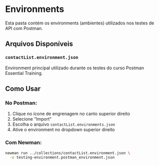 # Environments

Esta pasta contém os environments (ambientes) utilizados nos testes de API com Postman.

##  Arquivos Disponíveis

### `contactList.environment.json`
Environment principal utilizado durante os testes do curso Postman Essential Training.

##  Como Usar

### No Postman:
1. Clique no ícone de engrenagem no canto superior direito
2. Selecione "Import"
3. Escolha o arquivo `contactList.environments.json`
4. Ative o environment no dropdown superior direito

### Com Newman:
```bash
newman run ../collections/contactList.environment.json \
  -e testing-environment.postman_environment.json
